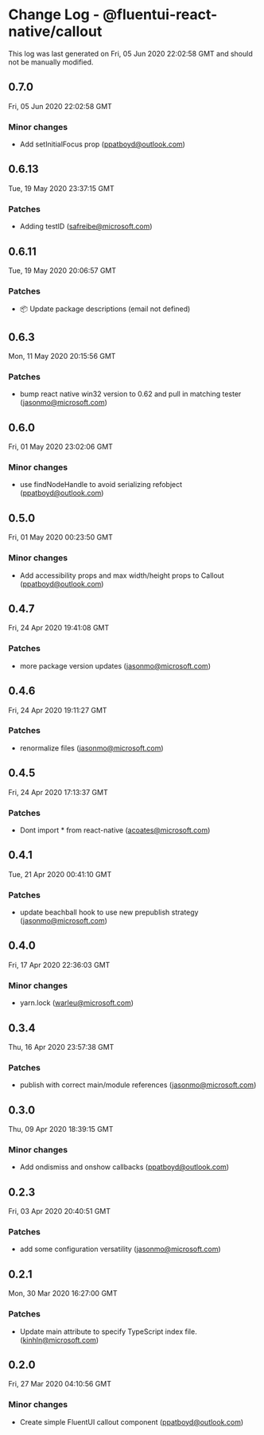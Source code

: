 # Change Log - @fluentui-react-native/callout

This log was last generated on Fri, 05 Jun 2020 22:02:58 GMT and should not be manually modified.

<!-- Start content -->

## 0.7.0

Fri, 05 Jun 2020 22:02:58 GMT

### Minor changes

- Add setInitialFocus prop (ppatboyd@outlook.com)

## 0.6.13

Tue, 19 May 2020 23:37:15 GMT

### Patches

- Adding testID (safreibe@microsoft.com)

## 0.6.11

Tue, 19 May 2020 20:06:57 GMT

### Patches

- 📦 Update package descriptions (email not defined)

## 0.6.3

Mon, 11 May 2020 20:15:56 GMT

### Patches

- bump react native win32 version to 0.62 and pull in matching tester (jasonmo@microsoft.com)

## 0.6.0

Fri, 01 May 2020 23:02:06 GMT

### Minor changes

- use findNodeHandle to avoid serializing refobject (ppatboyd@outlook.com)

## 0.5.0

Fri, 01 May 2020 00:23:50 GMT

### Minor changes

- Add accessibility props and max width/height props to Callout (ppatboyd@outlook.com)

## 0.4.7

Fri, 24 Apr 2020 19:41:08 GMT

### Patches

- more package version updates (jasonmo@microsoft.com)

## 0.4.6

Fri, 24 Apr 2020 19:11:27 GMT

### Patches

- renormalize files (jasonmo@microsoft.com)

## 0.4.5

Fri, 24 Apr 2020 17:13:37 GMT

### Patches

- Dont import * from react-native (acoates@microsoft.com)

## 0.4.1

Tue, 21 Apr 2020 00:41:10 GMT

### Patches

- update beachball hook to use new prepublish strategy (jasonmo@microsoft.com)

## 0.4.0

Fri, 17 Apr 2020 22:36:03 GMT

### Minor changes

- yarn.lock (warleu@microsoft.com)

## 0.3.4

Thu, 16 Apr 2020 23:57:38 GMT

### Patches

- publish with correct main/module references (jasonmo@microsoft.com)

## 0.3.0
Thu, 09 Apr 2020 18:39:15 GMT

### Minor changes

- Add ondismiss and onshow callbacks (ppatboyd@outlook.com)
## 0.2.3
Fri, 03 Apr 2020 20:40:51 GMT

### Patches

- add some configuration versatility (jasonmo@microsoft.com)
## 0.2.1
Mon, 30 Mar 2020 16:27:00 GMT

### Patches

- Update main attribute to specify TypeScript index file. (kinhln@microsoft.com)
## 0.2.0
Fri, 27 Mar 2020 04:10:56 GMT

### Minor changes

- Create simple FluentUI callout component (ppatboyd@outlook.com)
